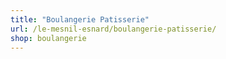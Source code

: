 ```yaml
---
title: "Boulangerie Patisserie"
url: /le-mesnil-esnard/boulangerie-patisserie/
shop: boulangerie
---
```

